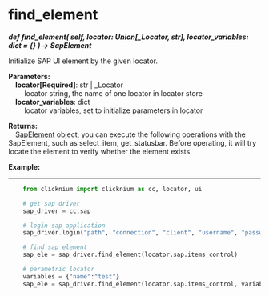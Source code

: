 # find_element
***def find_element(
        self,
        locator: Union[_Locator, str],
        locator_variables: dict = {}
    ) -> SapElement***  

Initialize SAP UI element by the given locator.

**Parameters:**  
    &emsp;**locator[Required]**: str | _Locator   
        &emsp;&emsp; locator string, the name of one locator in locator store  
    &emsp;**locator_variables**: dict  
        &emsp;&emsp; locator variables,  set to initialize parameters in locator

**Returns:**  
    &emsp;[SapElement](./doc/api/python/sap/sapelement/sapelement.md) object, you can execute the following operations with the SapElement, such as select_item, get_statusbar. Before operating, it will try locate the element to verify whether the element exists.

**Example:**
***
```python
    from clicknium import clicknium as cc, locator, ui

    # get sap driver
    sap_driver = cc.sap

    # login sap application
    sap_driver.login("path", "connection", "client", "username", "password")

    # find sap element
    sap_ele = sap_driver.find_element(locator.sap.items_control)

    # parametric locator
    variables = {"name":"test"}
    sap_ele = sap_driver.find_element(locator.sap.items_control, variables)
```